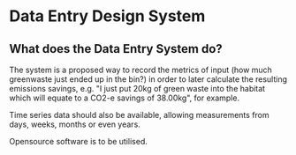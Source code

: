 # Data Entry Design System

## What does the Data Entry System do?

The system is a proposed way to record the metrics of input (how much greenwaste just ended up in the bin?) in order to later calculate the resulting emissions savings, e.g. "I just put 20kg of green waste into the habitat which will equate to a CO2-e savings of 38.00kg", for example. 

Time series data should also be available, allowing measurements from days, weeks, months or even years.

Opensource software is to be utilised. 
